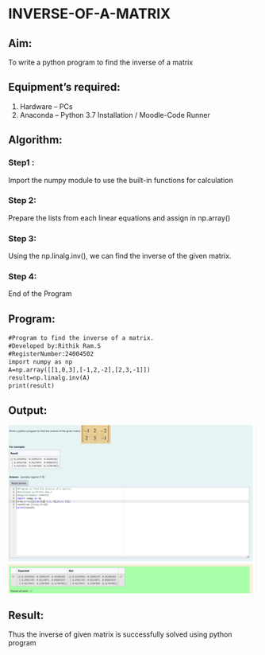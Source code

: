 # INVERSE-OF-A-MATRIX
## Aim:
To write a python program to find the inverse of a matrix
## Equipment’s required:
1. 	Hardware – PCs
2. 	Anaconda – Python 3.7 Installation / Moodle-Code Runner
## Algorithm:
### Step1 : 
Import the numpy module to use the built-in functions for calculation
### Step 2: 
Prepare the lists from each linear equations and assign in np.array()
### Step 3: 
Using the np.linalg.inv(), we can find the inverse of the given matrix.
### Step 4: 
End of the Program
## Program:
```
#Program to find the inverse of a matrix.
#Developed by:Rithik Ram.S
#RegisterNumber:24004502
import numpy as np 
A=np.array([[1,0,3],[-1,2,-2],[2,3,-1]])
result=np.linalg.inv(A)
print(result)

```
## Output:
![Output](<exp 3.png>)
## Result:
Thus the inverse of given matrix is successfully solved using python program

